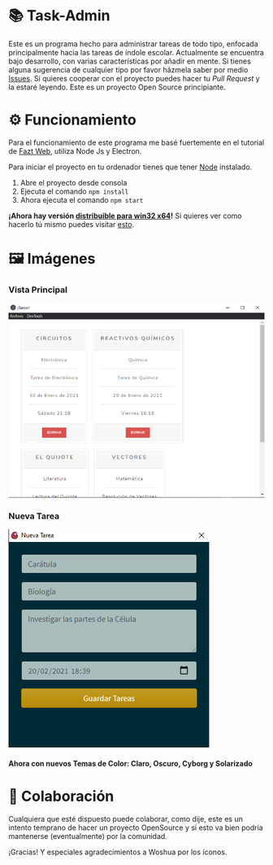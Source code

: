 # 📚 Task-Admin
Este es un programa hecho para administrar tareas de todo tipo, enfocada principalmente hacia las tareas de índole escolar.
Actualmente se encuentra bajo desarrollo, con varias características por añadir en mente. Si tienes alguna sugerencia de cualquier tipo 
por favor házmela saber por medio [Issues](https://github.com/beto-bit/Task-Admin/issues). Si quieres cooperar con el proyecto puedes 
hacer tu *Pull Request* y la estaré leyendo. Este es un proyecto Open Source principiante.

# ⚙ Funcionamiento
Para el funcionamiento de este programa me basé fuertemente en el tutorial de [Fazt Web](https://faztweb.com/), utiliza Node Js y Electron.

Para iniciar el proyecto en tu ordenador tienes que tener [Node](https://nodejs.org/es/) instalado. 
1. Abre el proyecto desde consola
2. Ejecuta el comando ```npm install```
3. Ahora ejecuta el comando ```npm start```

**¡Ahora hay versión [distribuible para win32 x64](https://github.com/beto-bit/Task-Admin/releases/tag/v1.1-alpha)!**
Si quieres ver como hacerlo tú mismo puedes visitar [esto](https://www.npmjs.com/package/electron-packager).

# 🖼 Imágenes
### Vista Principal
![Imágen de la Main Window](https://github.com/beto-bit/Task-Admin/blob/main/gh-images/mainwindow.png)

### Nueva Tarea
![Imágen de Cuadro de Nueva Tarea](https://github.com/beto-bit/Task-Admin/blob/main/gh-images/solarized-new-task.png)

#### Ahora con nuevos Temas de Color: Claro, Oscuro, Cyborg y Solarizado

# 📣 Colaboración
Cualquiera que esté dispuesto puede colaborar, como dije, este es un intento temprano de hacer un proyecto OpenSource
y si esto va bien podría mantenerse (eventualmente) por la comunidad.

¡Gracias!
Y especiales agradecimientos a Woshua por los íconos. 
